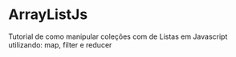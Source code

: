# ArrayListJs
Tutorial de como manipular coleções com de Listas em Javascript utilizando: map, filter e reducer


